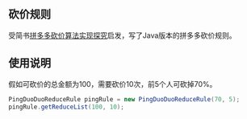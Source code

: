 ## 砍价规则

受简书[拼多多砍价算法实现探究](https://www.jianshu.com/p/e16ac43a4c89)启发，写了Java版本的拼多多砍价规则。

## 使用说明

假如可砍价的总金额为100，需要砍价10次，前5个人可砍掉70%。

```java
PingDuoDuoReduceRule pingRule = new PingDuoDuoReduceRule(70, 5);
pingRule.getReduceList(100, 10);
```
